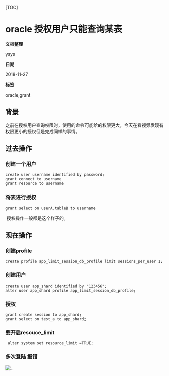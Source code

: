 [TOC]

# oracle 授权用户只能查询某表

**文档整理**

ysys

**日期**

2018-11-27

**标签**

oracle,grant



## 背景

​	之前在授权用户查询权限时，使用的命令可能给的权限更大，今天在看视频发现有权限更小的授权但是完成同样的事情。



## 过去操作

### 创建一个用户

```
create user username identified by password;
grant connect to username
grant resource to username
```

### 将表进行授权

```
grant select on userA.tableB to username
```

​	授权操作一般都是这个样子的。



## 现在操作



### 创建profile

```
create profile app_limit_session_db_profile limit sessions_per_user 1;
```

### 创建用户

```
create user app_shard identified by "123456";
alter user app_shard profile app_limit_session_db_profile;
```

### 授权

```
grant create session to app_shard;
grant select on test_a to app_shard;
```

### 要开启resouce_limit

```
 alter system set resource_limit =TRUE; 
```



### 多次登陆 报错



![_](../img_src/000/2018-11-28_160207.png)